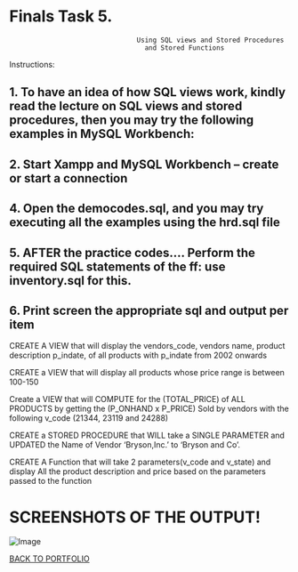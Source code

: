# Finals Task 5.
                                    Using SQL views and Stored Procedures 
                                      and Stored Functions
Instructions: 

## 1. To have an idea of how SQL views work, kindly read the lecture on SQL views and stored procedures, then you may try the following examples in MySQL Workbench: 
## 2. Start Xampp and MySQL Workbench – create or start a connection 
## 4. Open the democodes.sql, and you may try executing all the examples using the hrd.sql file

## 5. AFTER the practice codes…. Perform the required SQL statements of the ff: use inventory.sql for this.

## 6. Print screen the appropriate sql and output per item
CREATE A VIEW that will display the vendors_code, vendors name, product description p_indate, of all products with p_indate from 2002 onwards

CREATE a VIEW that will display all products whose price range is between 100-150

Create a VIEW that will COMPUTE for the (TOTAL_PRICE) of ALL PRODUCTS by getting the (P_ONHAND x P_PRICE) Sold by vendors with the following v_code (21344, 23119 and 24288)


CREATE a STORED PROCEDURE that WILL take a SINGLE PARAMETER and UPDATED the Name of Vendor ‘Bryson,Inc.’ to ‘Bryson and Co’.


CREATE A Function that will take 2 parameters(v_code and v_state) and display All the product description and price based on the parameters passed to the function

# SCREENSHOTS OF THE OUTPUT! 

![Image](https://github.com/user-attachments/assets/f5b8788a-7813-441a-9254-45678f7487ca)

[BACK TO PORTFOLIO](https://zomue.github.io/)
